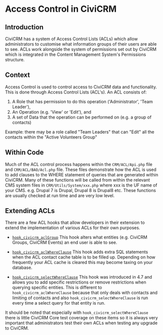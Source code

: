# Access Control in CiviCRM

## Introduction

CiviCRM has a system of Access Control Lists (ACLs) which allow administrators to customise what information groups of their users are able to see. ACLs work alongside the system of permissions set out by CiviCRM which is integrated in the Content Management System's Permissions structure.

## Context

Access Control is used to control access to CiviCRM data and functionality. This is done through Access Control Lists (ACL's). An ACL consists of:

1. A Role that has permission to do this operation ('Administrator', 'Team Leader'),
2. An Operation (e.g. 'View' or 'Edit'), and
3. A set of Data that the operation can be performed on (e.g. a group of contacts)

Example: there may be a role called "Team Leaders" that can "Edit" all the contacts within the "Active Volunteers Group"

## Within Code

Much of the ACL control process happens within the `CRM/ACL/Api.php` file and `CRM/ACL/BAO/Acl.php` file. These files demonstrate how the ACL is used to add clauses to the WHERE statement of queries that are generated within CiviCRM. Many of these functions will be called from within the relevant CMS system files in `CRM/Utils/System/xxx.php` where xxx is the UF name of your CMS. e.g. Drupal 7 is Drupal, Drupal 8 is Drupal8 etc. These functions are usually checked at run time and are very low level.

## Extending ACLs

There are a few ACL hooks that allow developers in their extension to extend the implementation of various ACLs for their own purposes.

 - [`hook_civicrm_aclGroup`](hooks/hook_civicrm_aclGroup.md) This hook alters what entities (e.g. CiviCRM Groups, CiviCRM Events) an end user is able to see.

 - [`hook_civicrm_aclWhereClause`](hooks/hook_civicrm_aclWhereClause.md) This hook adds extra SQL statements when the ACL contact cache table is to be filled up. Depending on how frequently your ACL cache is cleared this may become taxing on your database.

 - [`hook_civicrm_selectWhereClause`](hooks/hook_civicrm_selectWhereClause.md) This hook was introduced in 4.7 and allows you to add specific restrictions or remove restrictions when querying specific entities. This is different to `hook_civicrm_aclWhereClause` because that only deals with contacts and limiting of contacts and also `hook_civicrm_selectWhereClause` is run every time a select query for that entity is run.

It should be noted that especially with `hook_civicrm_selectWhereClause` there is little CiviCRM Core test coverage on these items so it is always very important that administrators test their own ACLs when testing any upgrade to CiviCRM.
